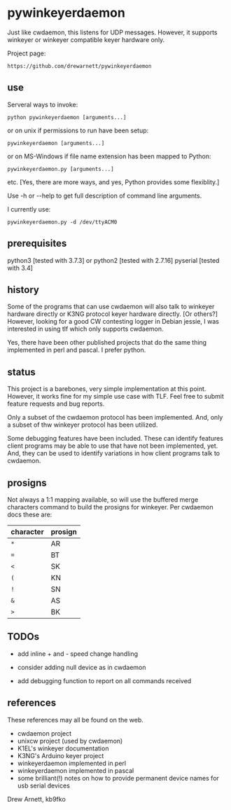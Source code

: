 pywinkeyerdaemon
=================
Just like cwdaemon, this listens for UDP messages.  However, it supports
winkeyer or winkeyer compatible keyer hardware only.

Project page:

    https://github.com/drewarnett/pywinkeyerdaemon


use
---
Serveral ways to invoke:

    python pywinkeyerdaemon [arguments...]

or on unix if permissions to run have been setup:

    pywinkeyerdaemon [arguments...]

or on MS-Windows if file name extension has been mapped to Python:

    pywinkeyerdaemon.py [arguments...]

etc.  [Yes, there are more ways, and yes, Python provides some flexiblity.]

Use -h or --help to get full description of command line arguments.

I currently use:

    pywinkeyerdaemon.py -d /dev/ttyACM0


prerequisites
-------------
python3 [tested with 3.7.3] or python2 [tested with 2.7.16]
pyserial [tested with 3.4]


history
-------
Some of the programs that can use cwdaemon will also talk to winkeyer hardware
directly or K3NG protocol keyer hardware directly.  [Or others?]  However,
looking for a good CW contesting logger in Debian jessie, I was interested in
using tlf which only supports cwdaemon.

Yes, there have been other published projects that do the same thing
implemented in perl and pascal.  I prefer python.


status
------
This project is a barebones, very simple implementation at this point.
However, it works fine for my simple use case with TLF.  Feel free to submit
feature requests and bug reports.

Only a subset of the cwdaemon protocol has been implemented.  And, only a
subset of thw winkeyer protocol has been utilized.

Some debugging features have been included.  These can identify features client
programs may be able to use that have not been implemented, yet.  And, they
can be used to identify variations in how client programs talk to cwdaemon.

prosigns
--------
Not always a 1:1 mapping available, so will use the buffered merge characters
command to build the prosigns for winkeyer.  Per cwdaemon docs these are:

| character | prosign |
|-----------|---------|
| `*`       | AR      |
| `=`       | BT      |
| `<`       | SK      |
| `(`       | KN      |
| `!`       | SN      |
| `&`       | AS      |
| `>`       | BK      |


TODOs
-----
* add inline + and - speed change handling

* consider adding null device as in cwdaemon

* add debugging function to report on all commands received


references
----------
These references may all be found on the web.

* cwdaemon project
* unixcw project (used by cwdaemon)
* K1EL's winkeyer documentation
* K3NG's Arduino keyer project
* winkeyerdaemon implemented in perl
* winkeyerdaemon implemented in pascal
* some brilliant(!) notes on how to provide permanent device names for usb
  serial devices


Drew Arnett, kb9fko
